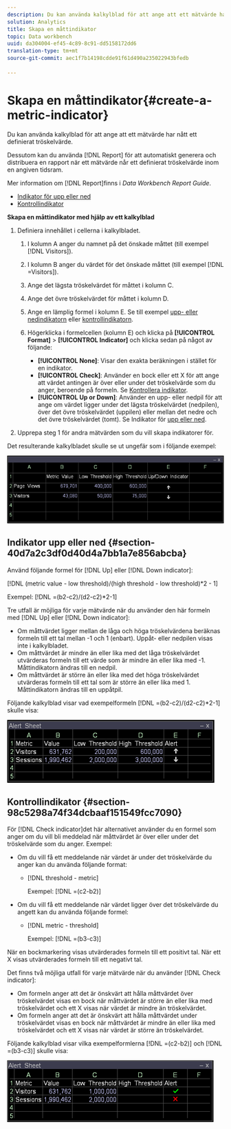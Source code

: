 ```yaml
---
description: Du kan använda kalkylblad för att ange att ett mätvärde har nått ett definierat tröskelvärde.
solution: Analytics
title: Skapa en måttindikator
topic: Data workbench
uuid: da304004-ef45-4c89-8c91-dd5158172dd6
translation-type: tm+mt
source-git-commit: aec1f7b14198cdde91f61d490a235022943bfedb

---
```



# Skapa en måttindikator{#create-a-metric-indicator}

Du kan använda kalkylblad för att ange att ett mätvärde har nått ett definierat tröskelvärde.

Dessutom kan du använda [!DNL Report] för att automatiskt generera och distribuera en rapport när ett mätvärde når ett definierat tröskelvärde inom en angiven tidsram.

Mer information om [!DNL Report]finns i *Data Workbench Report Guide*.

* [Indikator för upp eller ned](../../../../home/c-get-started/c-analysis-vis/c-wksts/c-metric-ind.md#section-40d7a2c3df0d40d4a7bb1a7e856abcba)
* [Kontrollindikator](../../../../home/c-get-started/c-analysis-vis/c-wksts/c-metric-ind.md#section-98c5298a74f34dcbaaf151549fcc7090)

**Skapa en måttindikator med hjälp av ett kalkylblad**

1. Definiera innehållet i cellerna i kalkylbladet.

   1. I kolumn A anger du namnet på det önskade måttet (till exempel [!DNL Visitors]).
   1. I kolumn B anger du värdet för det önskade måttet (till exempel [!DNL =Visitors]).
   1. Ange det lägsta tröskelvärdet för måttet i kolumn C.
   1. Ange det övre tröskelvärdet för måttet i kolumn D.
   1. Ange en lämplig formel i kolumn E. Se till exempel [upp- eller nedindikatorn](../../../../home/c-get-started/c-analysis-vis/c-wksts/c-metric-ind.md#section-40d7a2c3df0d40d4a7bb1a7e856abcba) eller [kontrollindikatorn](../../../../home/c-get-started/c-analysis-vis/c-wksts/c-metric-ind.md#section-98c5298a74f34dcbaaf151549fcc7090).
   1. Högerklicka i formelcellen (kolumn E) och klicka på **[!UICONTROL Format]** > **[!UICONTROL Indicator]** och klicka sedan på något av följande:

      * **[!UICONTROL None]**: Visar den exakta beräkningen i stället för en indikator.
      * **[!UICONTROL Check]**: Använder en bock eller ett X för att ange att värdet antingen är över eller under det tröskelvärde som du anger, beroende på formeln. Se [Kontrollera indikator](../../../../home/c-get-started/c-analysis-vis/c-wksts/c-metric-ind.md#section-98c5298a74f34dcbaaf151549fcc7090).
      * **[!UICONTROL Up or Down]**: Använder en upp- eller nedpil för att ange om värdet ligger under det lägsta tröskelvärdet (nedpilen), över det övre tröskelvärdet (uppilen) eller mellan det nedre och det övre tröskelvärdet (tomt). Se Indikator för [upp eller ned](../../../../home/c-get-started/c-analysis-vis/c-wksts/c-metric-ind.md#section-40d7a2c3df0d40d4a7bb1a7e856abcba).

1. Upprepa steg 1 för andra mätvärden som du vill skapa indikatorer för.

Det resulterande kalkylbladet skulle se ut ungefär som i följande exempel:

![](assets/vis_Worksheet_Alerts.png)

## Indikator upp eller ned {#section-40d7a2c3df0d40d4a7bb1a7e856abcba}

Använd följande formel för [!DNL Up] eller [!DNL Down indicator]:

[!DNL (metric value - low threshold)/(high threshold - low threshold)*2 - 1]

Exempel: [!DNL =(b2-c2)/(d2-c2)*2-1]

Tre utfall är möjliga för varje mätvärde när du använder den här formeln med [!DNL Up] eller [!DNL Down indicator]:

* Om måttvärdet ligger mellan de låga och höga tröskelvärdena beräknas formeln till ett tal mellan -1 och 1 (enbart). Uppåt- eller nedpilen visas inte i kalkylbladet.
* Om måttvärdet är mindre än eller lika med det låga tröskelvärdet utvärderas formeln till ett värde som är mindre än eller lika med -1. Måttindikatorn ändras till en nedpil.
* Om måttvärdet är större än eller lika med det höga tröskelvärdet utvärderas formeln till ett tal som är större än eller lika med 1. Måttindikatorn ändras till en uppåtpil.

Följande kalkylblad visar vad exempelformeln [!DNL =(b2-c2)/(d2-c2)*2-1] skulle visa:

![](assets/vis_Worksheet_Alerts_UpDown.png)

## Kontrollindikator {#section-98c5298a74f34dcbaaf151549fcc7090}

För [!DNL Check indicator]det här alternativet använder du en formel som anger om du vill bli meddelad när måttvärdet är över eller under det tröskelvärde som du anger. Exempel:

* Om du vill få ett meddelande när värdet är under det tröskelvärde du anger kan du använda följande format:

   * [!DNL threshold - metric]

      Exempel: [!DNL =(c2-b2)]

* Om du vill få ett meddelande när värdet ligger över det tröskelvärde du angett kan du använda följande formel:

   * [!DNL metric - threshold]

      Exempel: [!DNL =(b3-c3)]

När en bockmarkering visas utvärderades formeln till ett positivt tal. När ett X visas utvärderades formeln till ett negativt tal.

Det finns två möjliga utfall för varje mätvärde när du använder [!DNL Check indicator]:

* Om formeln anger att det är önskvärt att hålla måttvärdet över tröskelvärdet visas en bock när måttvärdet är större än eller lika med tröskelvärdet och ett X visas när värdet är mindre än tröskelvärdet.
* Om formeln anger att det är önskvärt att hålla måttvärdet under tröskelvärdet visas en bock när måttvärdet är mindre än eller lika med tröskelvärdet och ett X visas när värdet är större än tröskelvärdet.

Följande kalkylblad visar vilka exempelformlerna [!DNL =(c2-b2)] och [!DNL =(b3-c3)] skulle visa:

![](assets/vis_Worksheet_Alerts_Check.png)

